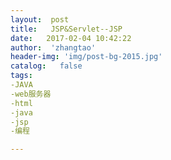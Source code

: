 ```yaml
---
layout:  post
title:   JSP&Servlet--JSP
date:   2017-02-04 10:42:22
author:  'zhangtao'
header-img: 'img/post-bg-2015.jpg'
catalog:   false
tags:
-JAVA
-web服务器
-html
-java
-jsp
-编程

---
```



